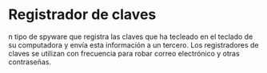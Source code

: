 [Title]: # (Registrador de claves)
[Difficulty]: # (Principiante)
[Order]: # (66)

# Registrador de claves 
n tipo de spyware que registra las claves que ha tecleado en el teclado de su computadora y envía esta información a un tercero. Los registradores de claves se utilizan con frecuencia para robar correo electrónico y otras contraseñas.